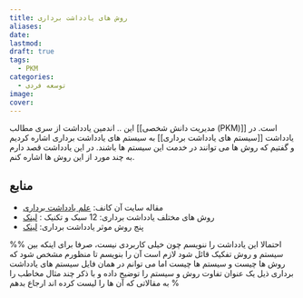 ```yaml
---
title: روش های یادداشت برداری
aliases: 
date: 
lastmod: 
draft: true
tags:
  - PKM
categories:
  - توسعه فردی
image: 
cover:
---
```

این .. اندمین یادداشت از سری مطالب [[مدیریت دانش شخصی (PKM)]] است. در یادداشت [[سیستم های یادداشت برداری]] به سیستم های یادداشت برداری اشاره کردیم و گفتیم که روش ها می توانند در خدمت این سیستم ها باشند. در این یادداشت قصد دارم به چند مورد از این روش ها اشاره کنم.



## منابع 
- مقاله سایت آن کانف: [علم یادداشت برداری](https://nesslabs.com/note-taking)
- روش های مختلف یادداشت برداری: 12 سبک و تکنیک : [لینک](https://crm.org/news/note-taking-methods)
- پنج روش موثر یادداشت برداری: [لینک](https://www.oxfordlearning.com/5-effective-note-taking-methods/)


%%
احتمالا این یادداشت را ننویسم چون خیلی کاربردی نیست، صرفا برای اینکه بین سیستم و روش تفکیک قائل شود لازم است آن را بنویسم تا منظورم مشخص شود که روش ها چیست و سیستم ها چیست اما می توانم در همان فایل سیستم های یادداشت برداری ذیل یک عنوان تفاوت روش و سیستم را توضیح داده و با ذکر چند مثال مخاطب را به مقالاتی که آن ها را لیست کرده اند ارجاع بدهم
%